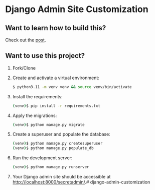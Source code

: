 # Django Admin Site Customization

## Want to learn how to build this?

Check out the [post](#).

## Want to use this project?

1. Fork/Clone

1. Create and activate a virtual environment:

    ```sh
    $ python3.11 -m venv venv && source venv/bin/activate
    ```

1. Install the requirements:

    ```sh
    (venv)$ pip install -r requirements.txt
    ```

1. Apply the migrations:

    ```sh
    (venv)$ python manage.py migrate
    ```

1. Create a superuser and populate the database:

    ```sh
    (venv)$ python manage.py createsuperuser
    (venv)$ python manage.py populate_db
    ```
	
1. Run the development server:

    ```sh
    (venv)$ python manage.py runserver
    ```
    
1. Your Django admin site should be accessible at [http://localhost:8000/secretadmin/](http://localhost:8000/secretadmin/).# django-admin-customization
